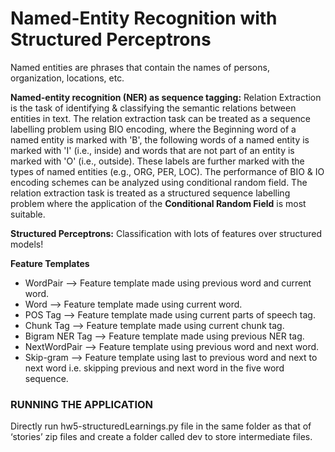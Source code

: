 # Named-Entity Recognition with Structured Perceptrons

Named entities are phrases that contain the names of persons, organization, locations, etc.

**Named-entity recognition (NER) as sequence tagging:** Relation Extraction is the task of identifying & classifying the semantic relations between entities in text. The relation extraction task can be treated as a sequence labelling problem using BIO encoding, where the Beginning word of a named entity is marked with 'B', the following words of a named entity is marked with 'I' (i.e., inside) and words that are not part of an entity is marked with 'O' (i.e., outside). These labels are further marked with the types of named entities (e.g., ORG, PER, LOC). The performance of BIO & IO encoding schemes can be analyzed using conditional random field. The relation extraction task is treated as a structured sequence labelling problem where the application of the **Conditional Random Field** is most suitable.

**Structured Perceptrons:** Classification with lots of features over structured models!

**Feature Templates**
* WordPair  --> Feature template made using previous word and current word.
* Word      --> Feature template made using current word.
* POS Tag   --> Feature template made using current parts of speech tag.
* Chunk Tag --> Feature template made using current chunk tag.
* Bigram NER Tag --> Feature template made using previous NER tag.
* NextWordPair --> Feature template using previous word and next word.
* Skip-gram --> Feature template using last to previous word and next to next word i.e. skipping previous and next word in the five word sequence.

### RUNNING THE APPLICATION
Directly run hw5-structuredLearnings.py file in the same folder as that of ‘stories’ zip files and create a folder called dev to store intermediate files.
